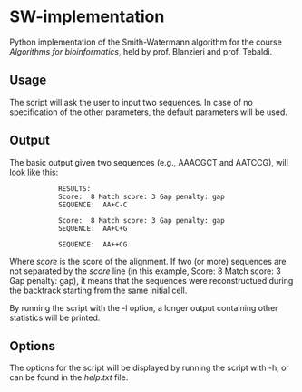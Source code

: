 # SW-implementation
Python implementation of the Smith-Watermann algorithm for the course *Algorithms for bioinformatics*, held by prof. Blanzieri and prof. Tebaldi.

## Usage
The script will ask the user to input two sequences. In case of no specification of the other parameters, the default parameters will be used.

## Output
The basic output given two sequences (e.g., AAACGCT and AATCCG), will look like this:

				RESULTS:
				Score:  8 Match score: 3 Gap penalty: gap
				SEQUENCE:  AA+C-C

				Score:  8 Match score: 3 Gap penalty: gap
				SEQUENCE:  AA+C+G

				SEQUENCE:  AA++CG

Where *score* is the score of the alignment.
If two (or more) sequences are not separated by the *score* line (in this example, Score:  8 Match score: 3 Gap penalty: gap), it means that the sequences were reconstructued during the backtrack starting from the same initial cell.

By running the script with the -l option, a longer output containing other statistics will be printed. 

## Options
The options for the script will be displayed by running the script with -h, or can be found in the *help.txt* file.
